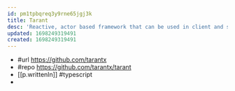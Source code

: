 ```yaml
---
id: pm1tpbqreq3y9rne65jgj3k
title: Tarant
desc: 'Reactive, actor based framework that can be used in client and server side.'
updated: 1698249319491
created: 1698249319491
---
```


- #url https://github.com/tarantx
- #repo https://github.com/tarantx/tarant
- [[p.writtenIn]] #typescript
- 